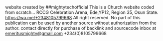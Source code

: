 
website created by ##mightytechofficial
This is a Church website coded from scratch... RCCG Celebration Arena, Ede,YP12, Region 35, Osun State.
https://wa.me/+2348105799668
All right reserved. No part of this publication can be used by another source without authorization from the author.
contact directly for purchase of backlink and sourcecode
inbox at emeritusmighty@gmail.com
+234(0)8105799668

